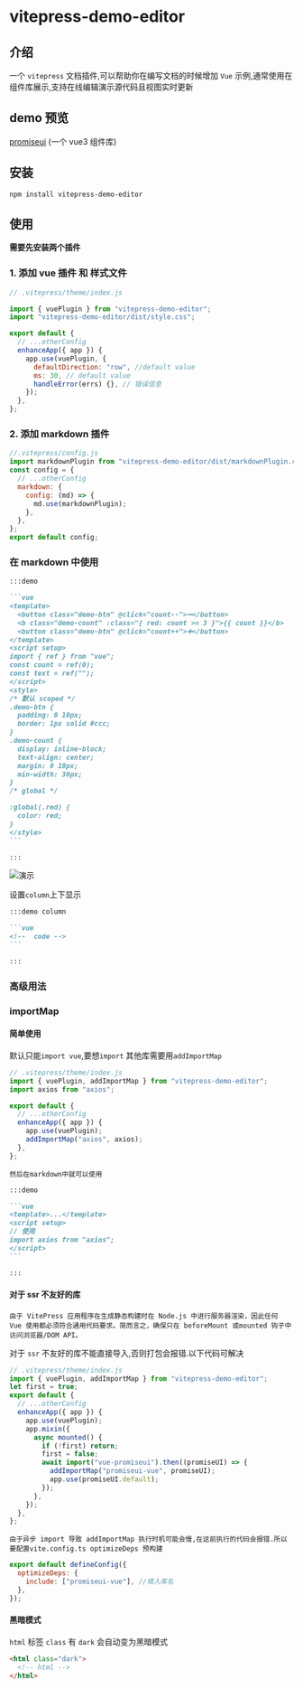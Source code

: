 # vitepress-demo-editor

## 介绍

一个 `vitepress` 文档插件,可以帮助你在编写文档的时候增加 `Vue` 示例,通常使用在组件库展示,支持在线编辑演示源代码且视图实时更新

## demo 预览

[promiseui](http://ui.coderly.top/components/button/) (一个 vue3 组件库)

## 安装

`npm install vitepress-demo-editor`

## 使用

**需要先安装两个插件**

### 1. 添加 vue 插件 和 样式文件

```js
// .vitepress/theme/index.js

import { vuePlugin } from "vitepress-demo-editor";
import "vitepress-demo-editor/dist/style.css";

export default {
  // ...otherConfig
  enhanceApp({ app }) {
    app.use(vuePlugin, {
      defaultDirection: "row", //default value
      ms: 30, // default value
      handleError(errs) {}, // 错误信息
    });
  },
};
```

### 2. 添加 markdown 插件

```js
//.vitepress/config.js
import markdownPlugin from "vitepress-demo-editor/dist/markdownPlugin.cjs";
const config = {
  // ...otherConfig
  markdown: {
    config: (md) => {
      md.use(markdownPlugin);
    },
  },
};
export default config;
```

### 在 markdown 中使用

````md
:::demo

```vue
<template>
  <button class="demo-btn" @click="count--">➖</button>
  <b class="demo-count" :class="{ red: count >= 3 }">{{ count }}</b>
  <button class="demo-btn" @click="count++">➕</button>
</template>
<script setup>
import { ref } from "vue";
const count = ref(0);
const text = ref("");
</script>
<style>
/* 默认 scoped */
.demo-btn {
  padding: 0 10px;
  border: 1px solid #ccc;
}
.demo-count {
  display: inline-block;
  text-align: center;
  margin: 0 10px;
  min-width: 30px;
}
/* global */

:global(.red) {
  color: red;
}
</style>
```

:::
````

![演示](https://p3-juejin.byteimg.com/tos-cn-i-k3u1fbpfcp/a6d7c98390c34792b61e6bd77c85074a~tplv-k3u1fbpfcp-watermark.image?)

设置`column`上下显示

````md
:::demo column

```vue
<!--  code -->
```

:::
````

### 高级用法

### importMap

#### 简单使用

默认只能`import vue`,要想`import` 其他库需要用`addImportMap`

```js
// .vitepress/theme/index.js
import { vuePlugin, addImportMap } from "vitepress-demo-editor";
import axios from "axios";

export default {
  // ...otherConfig
  enhanceApp({ app }) {
    app.use(vuePlugin);
    addImportMap("axios", axios);
  },
};
```

`然后在markdown中就可以使用`

````md
:::demo

```vue
<template>...</template>
<script setup>
// 使用
import axios from "axios";
</script>
```

:::
````

#### 对于 ssr 不友好的库

`由于 VitePress 应用程序在生成静态构建时在 Node.js 中进行服务器渲染，因此任何 Vue 使用都必须符合通用代码要求。简而言之，确保只在 beforeMount 或mounted 钩子中访问浏览器/DOM API。`

对于 `ssr` 不友好的库不能直接导入,否则打包会报错.以下代码可解决

```js
// .vitepress/theme/index.js
import { vuePlugin, addImportMap } from "vitepress-demo-editor";
let first = true;
export default {
  // ...otherConfig
  enhanceApp({ app }) {
    app.use(vuePlugin);
    app.mixin({
      async mounted() {
        if (!first) return;
        first = false;
        await import("vue-promiseui").then((promiseUI) => {
          addImportMap("promiseui-vue", promiseUI);
          app.use(promiseUI.default);
        });
      },
    });
  },
};
```

`由于异步 import 导致 addImportMap 执行时机可能会慢,在这前执行的代码会报错.所以要配置vite.config.ts optimizeDeps 预构建`

```js
export default defineConfig({
  optimizeDeps: {
    include: ["promiseui-vue"], //填入库名
  },
});
```

#### 黑暗模式

`html` 标签 `class` 有 `dark` 会自动变为黑暗模式

```html
<html class="dark">
  <!-- html -->
</html>
```
